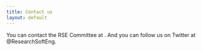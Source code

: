 ```yaml
---
title: Contact us
layout: default
---
```


You can contact the RSE Committee at <add Google group details here for now>. 
And you can follow us on Twitter at @ResearchSoftEng.
